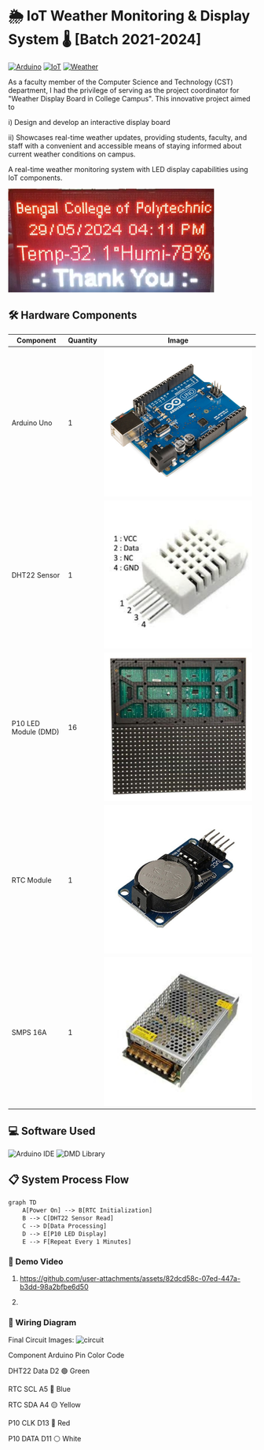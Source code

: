 # 🌦️ IoT Weather Monitoring & Display System 🌡️ [Batch 2021-2024]

[![Arduino](https://img.shields.io/badge/Arduino-00979D?style=for-the-badge&logo=Arduino&logoColor=white)](https://www.arduino.cc/)
[![IoT](https://img.shields.io/badge/IoT-FF6F00?style=for-the-badge&logo=iot&logoColor=white)](https://iot.eclipse.org/)
[![Weather](https://img.shields.io/badge/Weather_Monitoring-4A90E2?style=for-the-badge)](https://en.wikipedia.org/wiki/Weather_station)

As a faculty member of the Computer Science and Technology (CST) department, I had the privilege of serving as the project coordinator for "Weather Display Board in College Campus". This innovative project aimed to 

i) Design and develop an interactive display board 

ii) Showcases real-time weather updates, providing students, faculty, and staff with a convenient and accessible means of staying informed about current weather conditions on campus.

A real-time weather monitoring system with LED display capabilities using IoT components.

![System Overview](media/system-overview.jpg) 

## 🛠️ Hardware Components
| Component              | Quantity | Image                      |
|------------------------|----------|----------------------------|
| Arduino Uno            | 1        | ![Arduino](Media/arduino.jpg) |
| DHT22 Sensor           | 1        | ![DHT22](Media/dht22.jpg)    |
| P10 LED Module (DMD)   | 16        | ![P10](Media/p10-led.jpg)    |
| RTC Module             | 1        | ![RTC](Media/rtc.jpg)        |
| SMPS 16A               | 1        | ![SMPS](Media/smps.jpg)      |


## 💻 Software Used
![Arduino IDE](https://img.shields.io/badge/Arduino_IDE-00979D?style=for-the-flat&logo=arduino&logoColor=white)
![DMD Library](https://img.shields.io/badge/DMD_Library-FF6F00?style=for-the-flat)

## 📋 System Process Flow
```mermaid
graph TD
    A[Power On] --> B[RTC Initialization]
    B --> C[DHT22 Sensor Read]
    C --> D[Data Processing]
    D --> E[P10 LED Display]
    E --> F[Repeat Every 1 Minutes]
```
### 🎥 Demo Video
1. https://github.com/user-attachments/assets/82dcd58c-07ed-447a-b3dd-98a2bfbe6d50

2. 

### 🔌 Wiring Diagram

Final Circuit Images: ![circuit](https://github.com/user-attachments/assets/47e6dd71-d5b8-4a99-b18e-b3fad5955c5e)

Component	Arduino Pin	Color Code

DHT22 Data	D2	🟢 Green

RTC SCL	A5	🔵 Blue

RTC SDA	A4	🟡 Yellow

P10 CLK	D13	🔴 Red

P10 DATA	D11	⚪ White
